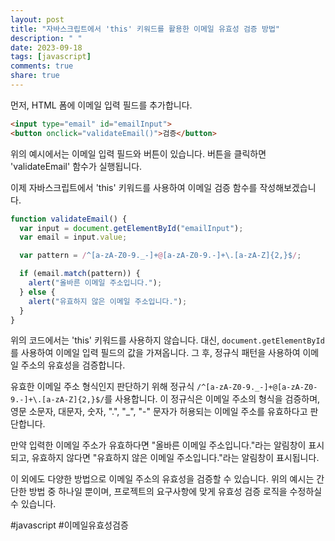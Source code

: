 ```yaml
---
layout: post
title: "자바스크립트에서 'this' 키워드를 활용한 이메일 유효성 검증 방법"
description: " "
date: 2023-09-18
tags: [javascript]
comments: true
share: true
---
```


먼저, HTML 폼에 이메일 입력 필드를 추가합니다.

```html
<input type="email" id="emailInput">
<button onclick="validateEmail()">검증</button>
```

위의 예시에서는 이메일 입력 필드와 버튼이 있습니다. 버튼을 클릭하면 'validateEmail' 함수가 실행됩니다.

이제 자바스크립트에서 'this' 키워드를 사용하여 이메일 검증 함수를 작성해보겠습니다.

```javascript
function validateEmail() {
  var input = document.getElementById("emailInput");
  var email = input.value;

  var pattern = /^[a-zA-Z0-9._-]+@[a-zA-Z0-9.-]+\.[a-zA-Z]{2,}$/;

  if (email.match(pattern)) {
    alert("올바른 이메일 주소입니다.");
  } else {
    alert("유효하지 않은 이메일 주소입니다.");
  }
}
```

위의 코드에서는 'this' 키워드를 사용하지 않습니다. 대신, `document.getElementById`를 사용하여 이메일 입력 필드의 값을 가져옵니다. 그 후, 정규식 패턴을 사용하여 이메일 주소의 유효성을 검증합니다.

유효한 이메일 주소 형식인지 판단하기 위해 정규식 `/^[a-zA-Z0-9._-]+@[a-zA-Z0-9.-]+\.[a-zA-Z]{2,}$/`를 사용합니다. 이 정규식은 이메일 주소의 형식을 검증하며, 영문 소문자, 대문자, 숫자, ".", "_", "-" 문자가 허용되는 이메일 주소를 유효하다고 판단합니다.

만약 입력한 이메일 주소가 유효하다면 "올바른 이메일 주소입니다."라는 알림창이 표시되고, 유효하지 않다면 "유효하지 않은 이메일 주소입니다."라는 알림창이 표시됩니다.

이 외에도 다양한 방법으로 이메일 주소의 유효성을 검증할 수 있습니다. 위의 예시는 간단한 방법 중 하나일 뿐이며, 프로젝트의 요구사항에 맞게 유효성 검증 로직을 수정하실 수 있습니다.

#javascript #이메일유효성검증
